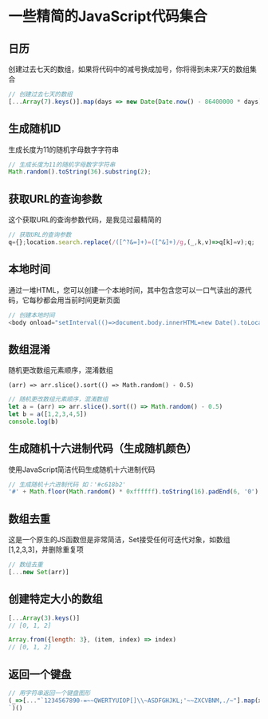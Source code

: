 # 一些精简的JavaScript代码集合

## 日历

创建过去七天的数组，如果将代码中的减号换成加号，你将得到未来7天的数组集合

```javascript
// 创建过去七天的数组
[...Array(7).keys()].map(days => new Date(Date.now() - 86400000 * days));
```

## 生成随机ID

生成长度为11的随机字母数字字符串

```javascript
// 生成长度为11的随机字母数字字符串
Math.random().toString(36).substring(2);
```

## 获取URL的查询参数

这个获取URL的查询参数代码，是我见过最精简的

```javascript
// 获取URL的查询参数
q={};location.search.replace(/([^?&=]+)=([^&]+)/g,(_,k,v)=>q[k]=v);q;
```

## 本地时间

通过一堆HTML，您可以创建一个本地时间，其中包含您可以一口气读出的源代码，它每秒都会用当前时间更新页面

```javascript
// 创建本地时间
<body onload="setInterval(()=>document.body.innerHTML=new Date().toLocaleString().slice(10,19))"></body>
```

## 数组混淆

随机更改数组元素顺序，混淆数组

`(arr) => arr.slice().sort(() => Math.random() - 0.5)`

```javascript
// 随机更改数组元素顺序，混淆数组
let a = (arr) => arr.slice().sort(() => Math.random() - 0.5)
let b = a([1,2,3,4,5])
console.log(b)
```

## 生成随机十六进制代码（生成随机颜色）

使用JavaScript简洁代码生成随机十六进制代码

```javascript
// 生成随机十六进制代码 如：'#c618b2'
'#' + Math.floor(Math.random() * 0xffffff).toString(16).padEnd(6, '0');
```

## 数组去重

这是一个原生的JS函数但是非常简洁，Set接受任何可迭代对象，如数组\[1,2,3,3\]，并删除重复项

```javascript
// 数组去重
[...new Set(arr)]
```

## 创建特定大小的数组

```javascript
[...Array(3).keys()]
// [0, 1, 2]

Array.from({length: 3}, (item, index) => index)
// [0, 1, 2]
```

## 返回一个键盘

```javascript
// 用字符串返回一个键盘图形
(_=>[..."`1234567890-=~~QWERTYUIOP[]\\~ASDFGHJKL;'~~ZXCVBNM,./~"].map(x=>(o+=`/${b='_'.repeat(w=x<y?2:' 667699'[x=["BS","TAB","CAPS","ENTER"][p++]||'SHIFT',p])}\\|`,m+=y+(x+'    ').slice(0,w)+y+y,n+=y+b+y+y,l+=' __'+b)[73]&&(k.push(l,m,n,o),l='',m=n=o=y),m=n=o=y='|',p=l=k=[])&&k.join`
`)()
```
